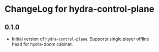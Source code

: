 # ChangeLog for hydra-control-plane

## 0.1.0

* Initial version of `hydra-control-plane`. Supports single player offline head for
  hydra-doom cabinet.
